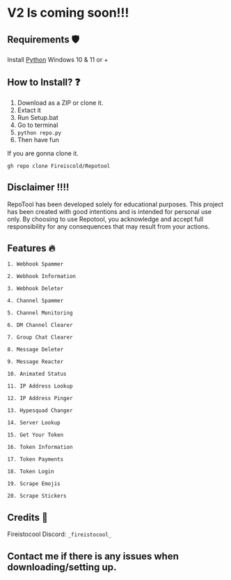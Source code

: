 

# V2 Is coming soon!!!


## Requirements 🛡️
Install <a href="https://www.python.org/downloads/">Python</a>
Windows 10 & 11 or +

## How to Install? ❓

1. Download as a ZIP or clone it.
2. Extact it
3. Run Setup.bat
4. Go to terminal
5. `python repo.py`
6. Then have fun
   
If you are gonna clone it.

`gh repo clone Fireiscold/Repotool`


## Disclaimer ‼️‼️
RepoTool has been developed solely for educational purposes.
This project has been created with good intentions and is intended for personal use only.
By choosing to use Repotool, you acknowledge and accept full responsibility for any consequences that may result from your actions.


## Features 🔥
`1. Webhook Spammer`

`2. Webhook Information`

`3. Webhook Deleter`

`4. Channel Spammer`

`5. Channel Monitoring`

`6. DM Channel Clearer`

`7. Group Chat Clearer`

`8. Message Deleter`

`9. Message Reacter`

`10. Animated Status `

`11. IP Address Lookup`

`12. IP Address Pinger`

`13. Hypesquad Changer`

`14. Server Lookup`

`15. Get Your Token`

`16. Token Information`

`17. Token Payments`

`18. Token Login`

`19. Scrape Emojis`

`20. Scrape Stickers`






## Credits 🧑
Fireistocool
Discord: `_fireistocool_`


## Contact me if there is any issues when downloading/setting up.
